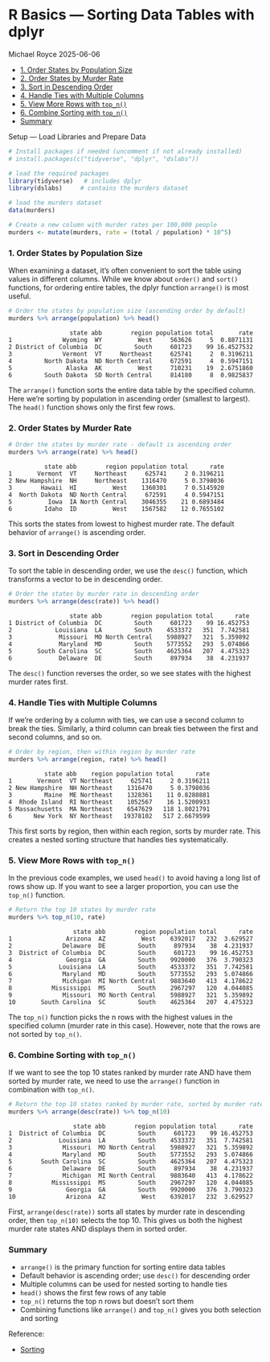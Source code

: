 # R Basics — Sorting Data Tables with dplyr
Michael Royce
2025-06-06

- [1. Order States by Population
  Size](#1-order-states-by-population-size)
- [2. Order States by Murder Rate](#2-order-states-by-murder-rate)
- [3. Sort in Descending Order](#3-sort-in-descending-order)
- [4. Handle Ties with Multiple
  Columns](#4-handle-ties-with-multiple-columns)
- [5. View More Rows with `top_n()`](#5-view-more-rows-with-top_n)
- [6. Combine Sorting with `top_n()`](#6-combine-sorting-with-top_n)
- [Summary](#summary)

Setup — Load Libraries and Prepare Data

``` r
# Install packages if needed (uncomment if not already installed)
# install.packages(c("tidyverse", "dplyr", "dslabs"))

# load the required packages
library(tidyverse)   # includes dplyr
library(dslabs)     # contains the murders dataset

# load the murders dataset
data(murders)

# Create a new column with murder rates per 100,000 people
murders <- mutate(murders, rate = (total / population) * 10^5)
```

### 1. Order States by Population Size

When examining a dataset, it’s often convenient to sort the table using
values in different columns. While we know about `order()` and `sort()`
functions, for ordering entire tables, the dplyr function `arrange()` is
most useful.

``` r
# Order the states by population size (ascending order by default)
murders %>% arrange(population) %>% head()
```

                     state abb        region population total       rate
    1              Wyoming  WY          West     563626     5  0.8871131
    2 District of Columbia  DC         South     601723    99 16.4527532
    3              Vermont  VT     Northeast     625741     2  0.3196211
    4         North Dakota  ND North Central     672591     4  0.5947151
    5               Alaska  AK          West     710231    19  2.6751860
    6         South Dakota  SD North Central     814180     8  0.9825837

The `arrange()` function sorts the entire data table by the specified
column. Here we’re sorting by population in ascending order (smallest to
largest). The `head()` function shows only the first few rows.

### 2. Order States by Murder Rate

``` r
# Order the states by murder rate - default is ascending order
murders %>% arrange(rate) %>% head()
```

              state abb        region population total      rate
    1       Vermont  VT     Northeast     625741     2 0.3196211
    2 New Hampshire  NH     Northeast    1316470     5 0.3798036
    3        Hawaii  HI          West    1360301     7 0.5145920
    4  North Dakota  ND North Central     672591     4 0.5947151
    5          Iowa  IA North Central    3046355    21 0.6893484
    6         Idaho  ID          West    1567582    12 0.7655102

This sorts the states from lowest to highest murder rate. The default
behavior of `arrange()` is ascending order.

### 3. Sort in Descending Order

To sort the table in descending order, we use the `desc()` function,
which transforms a vector to be in descending order.

``` r
# Order the states by murder rate in descending order
murders %>% arrange(desc(rate)) %>% head()
```

                     state abb        region population total      rate
    1 District of Columbia  DC         South     601723    99 16.452753
    2            Louisiana  LA         South    4533372   351  7.742581
    3             Missouri  MO North Central    5988927   321  5.359892
    4             Maryland  MD         South    5773552   293  5.074866
    5       South Carolina  SC         South    4625364   207  4.475323
    6             Delaware  DE         South     897934    38  4.231937

The `desc()` function reverses the order, so we see states with the
highest murder rates first.

### 4. Handle Ties with Multiple Columns

If we’re ordering by a column with ties, we can use a second column to
break the ties. Similarly, a third column can break ties between the
first and second columns, and so on.

``` r
# Order by region, then within region by murder rate
murders %>% arrange(region, rate) %>% head()
```

              state abb    region population total      rate
    1       Vermont  VT Northeast     625741     2 0.3196211
    2 New Hampshire  NH Northeast    1316470     5 0.3798036
    3         Maine  ME Northeast    1328361    11 0.8280881
    4  Rhode Island  RI Northeast    1052567    16 1.5200933
    5 Massachusetts  MA Northeast    6547629   118 1.8021791
    6      New York  NY Northeast   19378102   517 2.6679599

This first sorts by region, then within each region, sorts by murder
rate. This creates a nested sorting structure that handles ties
systematically.

### 5. View More Rows with `top_n()`

In the previous code examples, we used `head()` to avoid having a long
list of rows show up. If you want to see a larger proportion, you can
use the `top_n()` function.

``` r
# Return the top 10 states by murder rate
murders %>% top_n(10, rate)
```

                      state abb        region population total      rate
    1               Arizona  AZ          West    6392017   232  3.629527
    2              Delaware  DE         South     897934    38  4.231937
    3  District of Columbia  DC         South     601723    99 16.452753
    4               Georgia  GA         South    9920000   376  3.790323
    5             Louisiana  LA         South    4533372   351  7.742581
    6              Maryland  MD         South    5773552   293  5.074866
    7              Michigan  MI North Central    9883640   413  4.178622
    8           Mississippi  MS         South    2967297   120  4.044085
    9              Missouri  MO North Central    5988927   321  5.359892
    10       South Carolina  SC         South    4625364   207  4.475323

The `top_n()` function picks the n rows with the highest values in the
specified column (murder rate in this case). However, note that the rows
are not sorted by `top_n()`.

### 6. Combine Sorting with `top_n()`

If we want to see the top 10 states ranked by murder rate AND have them
sorted by murder rate, we need to use the `arrange()` function in
combination with `top_n()`.

``` r
# Return the top 10 states ranked by murder rate, sorted by murder rate
murders %>% arrange(desc(rate)) %>% top_n(10)
```

                      state abb        region population total      rate
    1  District of Columbia  DC         South     601723    99 16.452753
    2             Louisiana  LA         South    4533372   351  7.742581
    3              Missouri  MO North Central    5988927   321  5.359892
    4              Maryland  MD         South    5773552   293  5.074866
    5        South Carolina  SC         South    4625364   207  4.475323
    6              Delaware  DE         South     897934    38  4.231937
    7              Michigan  MI North Central    9883640   413  4.178622
    8           Mississippi  MS         South    2967297   120  4.044085
    9               Georgia  GA         South    9920000   376  3.790323
    10              Arizona  AZ          West    6392017   232  3.629527

First, `arrange(desc(rate))` sorts all states by murder rate in
descending order, then `top_n(10)` selects the top 10. This gives us
both the highest murder rate states AND displays them in sorted order.

### Summary

- `arrange()` is the primary function for sorting entire data tables
- Default behavior is ascending order; use `desc()` for descending order
- Multiple columns can be used for nested sorting to handle ties
- `head()` shows the first few rows of any table
- `top_n()` returns the top n rows but doesn’t sort them
- Combining functions like `arrange()` and `top_n()` gives you both
  selection and sorting

Reference:

- [Sorting](https://rafalab.dfci.harvard.edu/dsbook-part-1/R/tidyverse.html#sorting)
